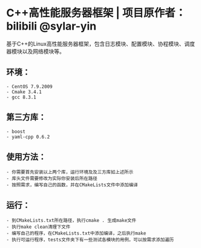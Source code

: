 # C++高性能服务器框架 | 项目原作者：bilibili @sylar-yin   
基于C++的Linux高性能服务器框架，包含日志模块、配置模块、协程模块、调度器模块以及网络模块等。

## 环境：
    - CentOS 7.9.2009
    - Cmake 3.4.1
    - gcc 8.3.1
## 第三方库：
    - boost
    - yaml-cpp 0.6.2
## 使用方法：
    - 你需要首先安装以上两个库，运行环境及及三方库如上述所示
    - 库头文件需要修改为实际你安装后所在路径
    - 按照需求，编写自己的函数，并在CMakeLists文件中添加编译
## 运行：
    - 到CMakeLists.txt所在路径，执行cmake . 生成make文件
    - 执行make clean清理下文件
    - 编写自己的程序，在CMakeLists.txt中添加编译，之后执行make
    - 执行可运行程序，tests文件夹下有一些测试各模块的用例，可以按需求添加遍历    

